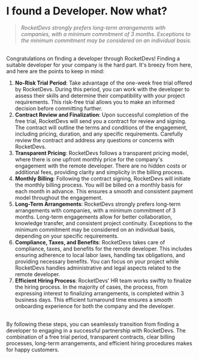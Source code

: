 # I found a Developer. Now what?
> *RocketDevs strongly prefers long-term arrangements with companies, with a minimum commitment of 3 months. Exceptions to the minimum commitment may be considered on an individual basis.*  

<br>Congratulations on finding a developer through RocketDevs! Finding a suitable developer for your company is the hard part. It's breezy from here, and here are the points to keep in mind:  

1. **No-Risk Trial Period**: Take advantage of the one-week free trial offered by RocketDevs. During this period, you can work with the developer to assess their skills and determine their compatibility with your project requirements. This risk-free trial allows you to make an informed decision before committing further.
2. **Contract Review and Finalization**: Upon successful completion of the free trial, RocketDevs will send you a contract for review and signing. The contract will outline the terms and conditions of the engagement, including pricing, duration, and any specific requirements. Carefully review the contract and address any questions or concerns with RocketDevs.
3. **Transparent Pricing**: RocketDevs follows a transparent pricing model, where there is one upfront monthly price for the company's engagement with the remote developer. There are no hidden costs or additional fees, providing clarity and simplicity in the billing process.
4. **Monthly Billing**: Following the contract signing, RocketDevs will initiate the monthly billing process. You will be billed on a monthly basis for each month in advance. This ensures a smooth and consistent payment model throughout the engagement.
5. **Long-Term Arrangements**: RocketDevs strongly prefers long-term arrangements with companies, with a minimum commitment of 3 months. Long-term engagements allow for better collaboration, knowledge transfer, and consistent project continuity. Exceptions to the minimum commitment may be considered on an individual basis, depending on your specific requirements.
6. **Compliance, Taxes, and Benefits**: RocketDevs takes care of compliance, taxes, and benefits for the remote developer. This includes ensuring adherence to local labor laws, handling tax obligations, and providing necessary benefits. You can focus on your project while RocketDevs handles administrative and legal aspects related to the remote developer.
7. **Efficient Hiring Process**: RocketDevs' HR team works swiftly to finalize the hiring process. In the majority of cases, the process, from expressing interest to finalizing arrangements, is completed within 3 business days. This efficient turnaround time ensures a smooth onboarding experience for both the company and the developer.  

<br>By following these steps, you can seamlessly transition from finding a developer to engaging in a successful partnership with RocketDevs. The combination of a free trial period, transparent contracts, clear billing processes, long-term arrangements, and efficient hiring procedures makes for happy customers.

